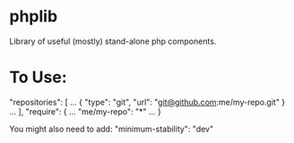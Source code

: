 phplib
======

Library of useful (mostly) stand-alone php components.

To Use:
======
"repositories": [
...
    {
        "type": "git",
        "url":  "git@github.com:me/my-repo.git"
    }
...
],
"require": {
...
    "me/my-repo": "*"
...
}

You might also need to add:
	"minimum-stability": "dev"
